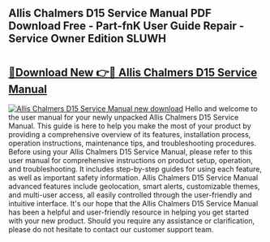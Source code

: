 ## Allis Chalmers D15 Service Manual PDF Download Free - Part-fnK User Guide Repair - Service Owner Edition SLUWH

# <h2><a href="http://bc91313.oget.top/?id=Allis+Chalmers+D15+Service+Manual">🔗Download New 👉🔴 Allis Chalmers D15 Service Manual</a></h2>

[![Allis Chalmers D15 Service Manual new download](https://i.imgur.com/5g1atiW.png)](http://bc91313.oget.top/?id=Allis+Chalmers+D15+Service+Manual)
Hello and welcome to the user manual for your newly unpacked Allis Chalmers D15 Service Manual. This guide is here to help you make the most of your product by providing a comprehensive overview of its features, installation process, operation instructions, maintenance tips, and troubleshooting procedures. Before using your Allis Chalmers D15 Service Manual, please refer to this user manual for comprehensive instructions on product setup, operation, and troubleshooting. It includes step-by-step guides for using each feature, as well as important safety information. Allis Chalmers D15 Service Manual advanced features include geolocation, smart alerts, customizable themes, and multi-user access, all easily controlled through the user-friendly and intuitive interface. It's our hope that the Allis Chalmers D15 Service Manual has been a helpful and user-friendly resource in helping you get started with your new product. Should you require any assistance or clarification, please do not hesitate to contact our customer support team.
